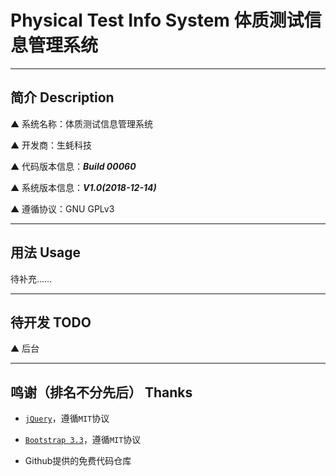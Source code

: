 # Physical Test Info System 体质测试信息管理系统

---

## 简介 Description

▲ 系统名称：体质测试信息管理系统

▲ 开发商：生蚝科技

▲ 代码版本信息：***Build 00060***

▲ 系统版本信息：***V1.0(2018-12-14)***

▲ 遵循协议：GNU GPLv3

---

## 用法 Usage

待补充……

---

## 待开发 TODO

▲ 后台

---

## 鸣谢（排名不分先后） Thanks

* [`jQuery`](https://jquery.org/)，遵循`MIT`协议

* [`Bootstrap 3.3`](https://getbootstrap.com/)，遵循`MIT`协议

* Github提供的免费代码仓库
